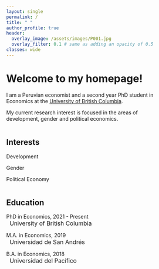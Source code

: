 ```yaml
---
layout: single
permalink: /
title: " "
author_profile: true
header:
  overlay_image: /assets/images/P001.jpg
  overlay_filter: 0.1 # same as adding an opacity of 0.5 to a black background
classes: wide
---
```


# Welcome to my homepage! #
I am a Peruvian economist and a second year PhD student in Economics at the [University of British Columbia](https://www.ubc.ca/).

My current  research  interest is focused  in  the  areas  of  development, gender and  political economics.

<html>
<head>
<meta name="viewport" content="width=device-width, initial-scale=1">
<style>
* {
  box-sizing: border-box;
}

.row {
  display: flex;
}

/* Create two equal columns that sits next to each other */
.column {
  flex: 50%;
  padding: 10px;
  height: 300px; /* Should be removed. Only for demonstration */
}
</style>
</head>
<body>

<div class="row">
  <div class="column">
    <h2>Interests</h2>
    <p>
    <a><i class="fas fa-caret-right" style="font-size:24px;color:black" aria-hidden="true"></i></a> Development
    </p>
    <p>
    <a><i class="fas fa-caret-right" style="font-size:24px;color:black" aria-hidden="true"></i></a> Gender
    </p>
    <p>
    <a><i class="fas fa-caret-right" style="font-size:24px;color:black" aria-hidden="true"></i></a> Political Economy
    </p>
  </div>
  <div class="column">
    <h2>Education</h2>
    <p><a href="https://www.ubc.ca/"><i class="fas fa-graduation-cap" style="font-size:24px;color:black" aria-hidden="true"></i></a> PhD in Economics, 2021 - Present 
    <br><font size="-0.5">&nbsp;&nbsp;University of British Columbia</font></p>
    <p><a href="https://udesa.edu.ar/"><i class="fas fa-graduation-cap" style="font-size:24px;color:black" aria-hidden="true"></i></a> M.A. in Economics, 2019
    <br><font size="-0.5">&nbsp;&nbsp;Universidad de San Andrés</font></p>
    <p><a href="https://www.up.edu.pe/en/"><i class="fas fa-graduation-cap" style="font-size:24px;color:black" aria-hidden="true"></i></a> B.A. in Economics, 2018  
    <br><font size="-0.5">&nbsp;&nbsp;Universidad del Pacífico</font></p>
 </div>